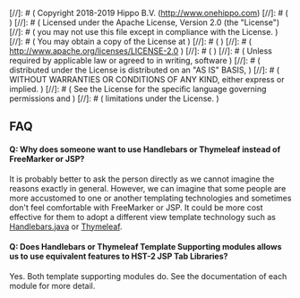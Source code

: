 [//]: # (  Copyright 2018-2019 Hippo B.V. (http://www.onehippo.com)
[//]: # (  )
[//]: # (  Licensed under the Apache License, Version 2.0 (the "License")
[//]: # (  you may not use this file except in compliance with the License.  )
[//]: # (  You may obtain a copy of the License at  )
[//]: # (  )
[//]: # (       http://www.apache.org/licenses/LICENSE-2.0  )
[//]: # (  )
[//]: # (  Unless required by applicable law or agreed to in writing, software  )
[//]: # (  distributed under the License is distributed on an "AS IS" BASIS,  )
[//]: # (  WITHOUT WARRANTIES OR CONDITIONS OF ANY KIND, either express or implied.  )
[//]: # (  See the License for the specific language governing permissions and  )
[//]: # (  limitations under the License.  )

## FAQ

#### Q: Why does someone want to use Handlebars or Thymeleaf instead of FreeMarker or JSP?

It is probably better to ask the person directly as we cannot imagine the reasons exactly in general.
However, we can imagine that some people are more accustomed to one or another templating technologies and sometimes
don't feel comfortable with FreeMarker or JSP.
It could be more cost effective for them to adopt a different view template technology such as
[Handlebars.java](https://github.com/jknack/handlebars.java) or
[Thymeleaf](https://www.thymeleaf.org/).

#### Q: Does Handlebars or Thymeleaf Template Supporting modules allows us to use equivalent features to HST-2 JSP Tab Libraries?

Yes. Both template supporting modules do. See the documentation of each module for more detail.

